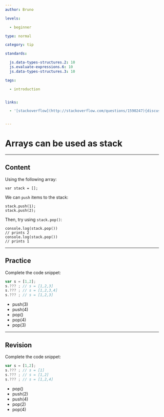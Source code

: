 ```yaml
---
author: Bruno

levels:

  - beginner

type: normal

category: tip

standards:

  js.data-types-structures.2: 10
  js.evaluate-expressions.6: 10
  js.data-types-structures.3: 10

tags:

  - introduction


links:

  - '[stackoverflow](http://stackoverflow.com/questions/1590247){discussion}'


---
```


# Arrays can be used as stack

---
## Content

Using the following array:
```
var stack = [];
```
We can `push` items to the stack:
```
stack.push(1);
stack.push(2);
```
Then, try using `stack.pop()`:
```
console.log(stack.pop())
// prints 2
console.log(stack.pop())
// prints 1
```

---
## Practice

Complete the code snippet:
```javascript
var s = [1,2];
s.??? ; // s = [1,2,3]
s.??? ; // s = [1,2,3,4]
s.??? ; // s = [1,2,3]
```

* push(3)
* push(4)
* pop()
* pop(4)
* pop(3)

---
## Revision

Complete the code snippet:
```javascript
var s = [1,2];
s.??? ; // s = [1]
s.??? ; // s = [1,2]
s.??? ; // s = [1,2,4]
```

* pop()
* push(2)
* push(4)
* pop(2)
* pop(4)
